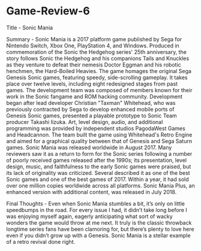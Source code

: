 # Game-Review-6

Title - Sonic Mania

Summary - Sonic Mania is a 2017 platform game published by Sega for Nintendo Switch, Xbox One, PlayStation 4, and Windows. Produced in commemoration of the Sonic the Hedgehog series' 25th anniversary, the story follows Sonic the Hedgehog and his companions Tails and Knuckles as they venture to defeat their nemesis Doctor Eggman and his robotic henchmen, the Hard-Boiled Heavies. The game homages the original Sega Genesis Sonic games, featuring speedy, side-scrolling gameplay. It takes place over twelve levels, including eight redesigned stages from past games. The development team was composed of members known for their work in the Sonic fangame and ROM hacking community. Development began after lead developer Christian "Taxman" Whitehead, who was previously contracted by Sega to develop enhanced mobile ports of Genesis Sonic games, presented a playable prototype to Sonic Team producer Takashi Iizuka. Art, level design, audio, and additional programming was provided by independent studios PagodaWest Games and Headcannon. The team built the game using Whitehead's Retro Engine and aimed for a graphical quality between that of Genesis and Sega Saturn games. Sonic Mania was released worldwide in August 2017. Many reviewers saw it as a return to form for the Sonic series following a number of poorly received games released after the 1990s; its presentation, level design, music, and faithfulness to the early Sonic games were praised, but its lack of originality was criticized. Several described it as one of the best Sonic games and one of the best games of 2017. Within a year, it had sold over one million copies worldwide across all platforms. Sonic Mania Plus, an enhanced version with additional content, was released in July 2018.

Final Thoughts - Even when Sonic Mania stumbles a bit, it’s only on little speedbumps in the road. For every issue I had, it didn’t take long before I was enjoying myself again, eagerly anticipating what sort of wacky wonders the game would throw at me next. It truly is the classic throwback longtime series fans have been clamoring for, but there’s plenty to love here even if you didn’t grow up with a Genesis. Sonic Mania is a stellar example of a retro revival done right.
